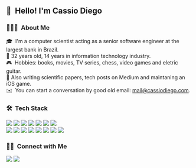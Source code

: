 ## 👋 &nbsp;Hello! I'm Cassio Diego

### 👨🏻‍💻 &nbsp;About Me

🎓 &nbsp;I'm a computer scientist acting as a senior software engineer at the largest bank in Brazil.\
🖖 32 years old, 14 years in information technology industry.\
🎮 &nbsp;Hobbies: books, movies, TV series, chess, video games and eletric guitar.\
🚀 Also writing scientific papers, tech posts on Medium and maintaning an iOS game.\
✉️ &nbsp;You can start a conversation by good old email: mail@cassiodiego.com.

### 🛠 &nbsp;Tech Stack
<p>
  <img src="https://img.shields.io/badge/-Swift-333333?style=flat&logo=Swift"/>
  <img src="https://img.shields.io/badge/-Xcode-333333?style=flat&logo=Xcode&logoColor=00599C"/>
  <img src="https://img.shields.io/badge/-Visual%20Studio%20Code-333333?style=flat&logo=visual-studio-code&logoColor=007ACC"/>
  <img src="https://img.shields.io/badge/-Shell%20script-333333?style=flat&logo=shell"/>
  <img src="https://img.shields.io/badge/-Ruby-333333?style=flat&logo=ruby"/>
  <img src="https://img.shields.io/badge/-Git-333333?style=flat&logo=git"/>
  <img src="https://img.shields.io/badge/-GitHub-333333?style=flat&logo=github"/><br />
  <img src="https://img.shields.io/badge/-C++-333333?style=flat&logo=C%2B%2B&logoColor=00599C"/>
  <img src="https://img.shields.io/badge/-Markdown-333333?style=flat&logo=markdown"/>
  <img src="https://img.shields.io/badge/-HTML-333333?style=flat&logo=HTML5"/>
  <img src="https://img.shields.io/badge/-CSS-333333?style=flat&logo=CSS3&logoColor=1572B6"/>
  <img src="https://img.shields.io/badge/-Firebase-333333?style=flat&logo=firebase"/>
  <img src="https://img.shields.io/badge/-AWS-333333?style=flat&logo=amazon-aws"/>
  <img src="https://img.shields.io/badge/-Docker-333333?style=flat&logo=docker"/>
  <img src="https://img.shields.io/badge/-K8s-333333?style=flat&logo=Kubernetes"/>
</p>

### 🤝🏻 &nbsp;Connect with Me
<p>
<a href="https://twitter.com/cassiodiego"><img src="https://img.shields.io/badge/-@cassiodiego-0077B5?style=flat&logo=Twitter&logoColor=white"/></a>
<a href="https://medium.com/@cassiodiego"><img src="https://img.shields.io/badge/-@cassiodiego-000000?style=flat&logo=Medium&logoColor=white"/></a>
</p>
